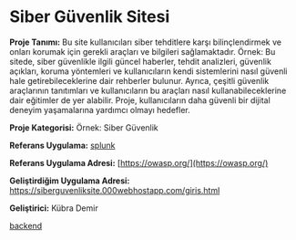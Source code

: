 # Siber Güvenlik Sitesi

**Proje Tanımı:**  Bu site kullanıcıları siber tehditlere karşı bilinçlendirmek ve onları korumak için gerekli araçları ve bilgileri sağlamaktadır.
Örnek: Bu sitede, siber güvenlikle ilgili güncel haberler, tehdit analizleri, güvenlik açıkları, koruma yöntemleri ve kullanıcıların kendi sistemlerini nasıl güvenli hale getirebileceklerine dair rehberler bulunur. Ayrıca, çeşitli güvenlik araçlarının tanıtımları ve kullanıcıların bu araçları nasıl kullanabileceklerine dair eğitimler de yer alabilir. Proje, kullanıcıların daha güvenli bir dijital deneyim yaşamalarına yardımcı olmayı hedefler.

**Proje Kategorisi:** Örnek: Siber Güvenlik

**Referans Uygulama:** [splunk](splunk)


**Referans Uygulama Adresi:** [https://owasp.org/](https://owasp.org/)

**Geliştirdiğim Uygulama Adresi:** https://siberguvenliksite.000webhostapp.com/giris.html

**Geliştirici:** Kübra Demir






[backend](backend.md)

